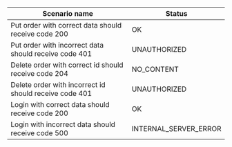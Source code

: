  
 | Scenario name                                          | Status                |
 |--------------------------------------------------------|-----------------------|
 | Put order with correct data should receive code 200    | OK                    |
 | Put order with incorrect data should receive code 401  | UNAUTHORIZED          |
 | Delete order with correct id should receive code 204   | NO_CONTENT            |
 | Delete order with incorrect id should receive code 401 | UNAUTHORIZED          |
 | Login with correct data should receive code 200        | OK                    |
 | Login with incorrect data should receive code 500      | INTERNAL_SERVER_ERROR |
